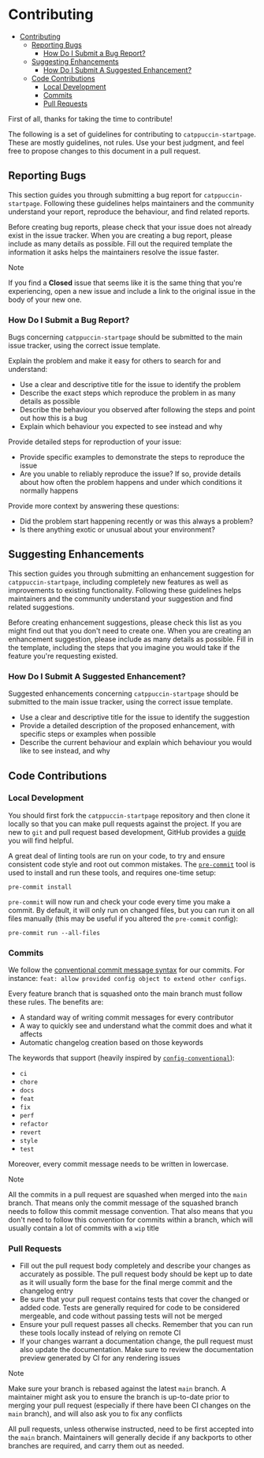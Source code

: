 # Contributing

- [Contributing](#contributing)
  - [Reporting Bugs](#reporting-bugs)
    - [How Do I Submit a Bug Report?](#how-do-i-submit-a-bug-report)
  - [Suggesting Enhancements](#suggesting-enhancements)
    - [How Do I Submit A Suggested Enhancement?](#how-do-i-submit-a-suggested-enhancement)
  - [Code Contributions](#code-contributions)
    - [Local Development](#local-development)
    - [Commits](#commits)
    - [Pull Requests](#pull-requests)

First of all, thanks for taking the time to contribute!

The following is a set of guidelines for contributing to `catppuccin-startpage`. These are mostly guidelines,
not rules. Use your best judgment, and feel free to propose changes to this document in a pull request.

## Reporting Bugs

This section guides you through submitting a bug report for `catppuccin-startpage`. Following these guidelines
helps maintainers and the community understand your report, reproduce the behaviour, and find related reports.

Before creating bug reports, please check that your issue does not already exist in the issue tracker.
When you are creating a bug report, please include as many details as possible. Fill out the required
template the information it asks helps the maintainers resolve the issue faster.

> [!NOTE]
> If you find a **Closed** issue that seems like it is the same thing that you're experiencing,
> open a new issue and include a link to the original issue in the body of your new one.

### How Do I Submit a Bug Report?

Bugs concerning `catppuccin-startpage` should be submitted to the main issue tracker, using the correct issue template.

Explain the problem and make it easy for others to search for and understand:

- Use a clear and descriptive title for the issue to identify the problem
- Describe the exact steps which reproduce the problem in as many details as possible
- Describe the behaviour you observed after following the steps and point out how this is a bug
- Explain which behaviour you expected to see instead and why

Provide detailed steps for reproduction of your issue:

- Provide specific examples to demonstrate the steps to reproduce the issue
- Are you unable to reliably reproduce the issue? If so, provide details about how often the problem happens and under which conditions it normally happens

Provide more context by answering these questions:

- Did the problem start happening recently or was this always a problem?
- Is there anything exotic or unusual about your environment?

## Suggesting Enhancements

This section guides you through submitting an enhancement suggestion for `catppuccin-startpage`,
including completely new features as well as improvements to existing functionality.
Following these guidelines helps maintainers and the community understand your suggestion and find related suggestions.

Before creating enhancement suggestions, please check this list as you might find out that you don't
need to create one. When you are creating an enhancement suggestion, please include as many details
as possible. Fill in the template, including the steps that you imagine you would
take if the feature you're requesting existed.

### How Do I Submit A Suggested Enhancement?

Suggested enhancements concerning `catppuccin-startpage` should be submitted to the main issue tracker, using the correct issue template.

- Use a clear and descriptive title for the issue to identify the suggestion
- Provide a detailed description of the proposed enhancement, with specific steps or examples when possible
- Describe the current behaviour and explain which behaviour you would like to see instead, and why

## Code Contributions

### Local Development

You should first fork the `catppuccin-startpage` repository and then clone it locally so that you can make pull requests against the project.
If you are new to `git` and pull request based development, GitHub provides a [guide](https://docs.github.com/en/get-started/quickstart/contributing-to-projects) you will find helpful.

A great deal of linting tools are run on your code, to try and ensure consistent code style and root out common mistakes.
The [`pre-commit`](https://pre-commit.com) tool is used to install and run these tools, and requires one-time setup:

```shell
pre-commit install
```

`pre-commit` will now run and check your code every time you make a commit.
By default, it will only run on changed files, but you can run it on all files manually (this may be useful if you altered the `pre-commit` config):

```shell
pre-commit run --all-files
```

### Commits

We follow the [conventional commit message syntax](https://www.conventionalcommits.org/en/v1.0.0) for our commits. For instance:
`feat: allow provided config object to extend other configs`.

Every feature branch that is squashed onto the main branch must follow these rules. The benefits are:

- A standard way of writing commit messages for every contributor
- A way to quickly see and understand what the commit does and what it affects
- Automatic changelog creation based on those keywords

The keywords that support (heavily inspired by [`config-conventional`](https://github.com/conventional-changelog/commitlint/tree/master/%40commitlint/config-conventional)):

- `ci`
- `chore`
- `docs`
- `feat`
- `fix`
- `perf`
- `refactor`
- `revert`
- `style`
- `test`

Moreover, every commit message needs to be written in lowercase.

> [!NOTE]
> All the commits in a pull request are squashed when merged into the `main` branch. That means only the commit message of the squashed branch needs to follow this commit message convention.
> That also means that you don't need to follow this convention for commits within a branch, which will usually contain a lot of commits with a `wip` title

### Pull Requests

- Fill out the pull request body completely and describe your changes as accurately as possible. The pull request body should be kept up to date as it will usually form the base for the final merge commit and the changelog entry
- Be sure that your pull request contains tests that cover the changed or added code. Tests are generally required for code to be considered mergeable, and code without passing tests will not be merged
- Ensure your pull request passes all checks. Remember that you can run these tools locally instead of relying on remote CI
- If your changes warrant a documentation change, the pull request must also update the documentation. Make sure to review the documentation preview generated by CI for any rendering issues

> [!NOTE]
> Make sure your branch is rebased against the latest `main` branch. A maintainer might ask you to ensure the branch is up-to-date prior to merging your pull request (especially if there have been CI changes on the `main` branch), and will also ask you to fix any conflicts

All pull requests, unless otherwise instructed, need to be first accepted into the `main` branch. Maintainers will generally decide if any backports to other branches are required, and carry them out as needed.
